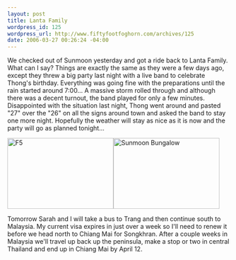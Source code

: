 ```yaml
--- 
layout: post
title: Lanta Family
wordpress_id: 125
wordpress_url: http://www.fiftyfootfoghorn.com/archives/125
date: 2006-03-27 00:26:24 -04:00
---
```

We checked out of Sunmoon yesterday and got a ride back to Lanta Family. What can I say? Things are exactly the same as they were a few days ago, except they threw a big party last night with a live band to celebrate Thong's birthday. Everything was going fine with the preparations until the rain started around 7:00... A massive storm rolled through and although there was a decent turnout, the band played for only a few minutes. Disappointed with the situation last night, Thong went around and pasted "27" over the "26" on all the signs around town and asked the band to stay one more night. Hopefully the weather will stay as nice as it is now and the party will go as planned tonight...

<a href="http://flickr.com/photos/fiftyfeet/120096667"><img src="http://static.flickr.com/50/120096667_b0c9776558_m.jpg" width="240" height="160" alt="F5" border="0" /></a><a href="http://flickr.com/photos/fiftyfeet/120095789"><img src="http://static.flickr.com/54/120095789_ec24cbfa35_m.jpg" width="240" height="160" alt="Sunmoon Bungalow" border="0" /></a>

Tomorrow Sarah and I will take a bus to Trang and then continue south to Malaysia. My current visa expires in just over a week so I'll need to renew it before we head north to Chiang Mai for Songkhran. After a couple weeks in Malaysia we'll travel up back up the peninsula, make a stop or two in central Thailand and end up in Chiang Mai by April 12.

